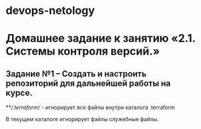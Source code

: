 # devops-netology

# Домашнее задание к занятию «2.1. Системы контроля версий.»

## Задание №1 – Создать и настроить репозиторий для дальнейшей работы на курсе. 

***/.terraform/* - игнорирует все файлы внутри каталога .terraform

В текущем каталоге игнорирует файлы служебные файлы.


